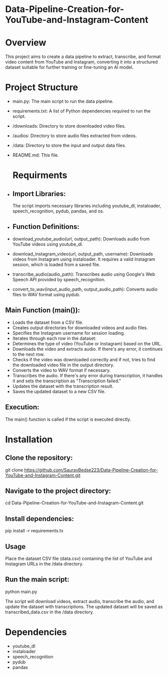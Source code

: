 # Data-Pipeline-Creation-for-YouTube-and-Instagram-Content

#  Overview
This project aims to create a data pipeline to extract, transcribe, and format video content from YouTube and Instagram, converting it into a structured dataset suitable for further training or fine-tuning an AI model.

# Project Structure 
- main.py: The main script to run the data pipeline.
- requirements.txt: A list of Python dependencies required to run the script.
- /downloads: Directory to store downloaded video files.
- /audios: Directory to store audio files extracted from videos.
- /data: Directory to store the input and output data files.
- README.md: This file.

  # Requirments
- ## Import Libraries:
   The script imports necessary libraries including youtube_dl, instaloader, speech_recognition, pydub, pandas, and os.

- ## Function Definitions:

- download_youtube_audio(url, output_path): Downloads audio from YouTube videos using youtube_dl.
- download_instagram_video(url, output_path, username): Downloads videos from Instagram using instaloader. It requires a valid Instagram session, which is loaded from a saved file.
- transcribe_audio(audio_path): Transcribes audio using Google's Web Speech API provided by speech_recognition.
- convert_to_wav(input_audio_path, output_audio_path): Converts audio files to WAV format using pydub.
  
## Main Function (main()):

- Loads the dataset from a CSV file.
- Creates output directories for downloaded videos and audio files.
- Specifies the Instagram username for session loading.
- Iterates through each row in the dataset:
- Determines the type of video (YouTube or Instagram) based on the URL.
- Downloads the video and extracts audio. If there's any error, it continues to the next row.
- Checks if the video was downloaded correctly and if not, tries to find the downloaded video file in the output directory.
- Converts the video to WAV format if necessary.
- Transcribes the audio. If there's any error during transcription, it handles it and sets the transcription as "Transcription failed."
- Updates the dataset with the transcription result.
- Saves the updated dataset to a new CSV file.
  
## Execution: 
The main() function is called if the script is executed directly.
  
# Installation

## Clone the repository:
git clone https://github.com/SauravBedse223/Data-Pipeline-Creation-for-YouTube-and-Instagram-Content.git

## Navigate to the project directory:

cd Data-Pipeline-Creation-for-YouTube-and-Instagram-Content.git

## Install dependencies:

pip install -r requirements.tx

## Usage
Place the dataset CSV file (data.csv) containing the list of YouTube and Instagram URLs in the /data directory.

## Run the main script:

python main.py

The script will download videos, extract audio, transcribe the audio, and update the dataset with transcriptions.
The updated dataset will be saved as transcribed_data.csv in the /data directory.

# Dependencies
- youtube_dl
- instaloader
- speech_recognition
- pydub
- pandas
